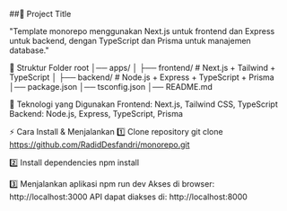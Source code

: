 ##📌 Project Title

"Template monorepo menggunakan Next.js untuk frontend dan Express untuk backend, dengan TypeScript dan Prisma untuk manajemen database."

📂 Struktur Folder
root
│── apps/
│   ├── frontend/  # Next.js + Tailwind + TypeScript
│   ├── backend/   # Node.js + Express + TypeScript + Prisma
│── package.json
│── tsconfig.json
│── README.md

🚀 Teknologi yang Digunakan
Frontend: Next.js, Tailwind CSS, TypeScript
Backend: Node.js, Express, TypeScript, Prisma

⚡ Cara Install & Menjalankan
1️⃣ Clone repository
git clone https://github.com/RadidDesfandri/monorepo.git

2️⃣ Install dependencies
npm install

3️⃣ Menjalankan aplikasi
npm run dev
Akses di browser: http://localhost:3000
API dapat diakses di: http://localhost:8000

